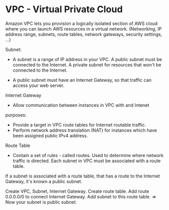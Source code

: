 # VPC - Virtual Private Cloud

Amazon VPC lets you provision a logically isolated section of AWS cloud where
you can launch AWS resources in a virtual network. (Networking, IP address
range, subnets, route tables, network gateways, security settings, ...)


Subnet:
- A subnet is a range of IP address in your VPC. A public subnet must be
    connected to the Internet. A private subnet for resources that won't be
    connected to the Internet.

- A public subnet must have an Internet Gateway, so that traffic can access your
    web server.


Internet Gateway
- Allow communication between instances in VPC with and Intenet


purposes:
+ Provide a target in VPC route tables for Internet routable traffic.
+ Perform network address translation (NAT) for instances which have been
    assigned public IPv4 address.


Route Table
- Contain a set of rules - called routes. Used to determine where network
    traffic is directed. Each subnet in VPC must be associated with a route
    table.

If a subnet is associated with a route table, that has a route to the Internet
Gateway, it's known a public subnet.


Create VPC, Subnet, Internet Gateway.
Create route table. Add route 0.0.0.0/0 to connect Internet Gateway. Add subnet
to this route table.
=> Now your subnet is public subnet.
